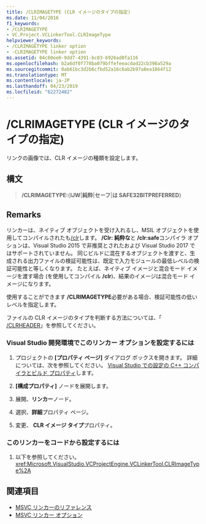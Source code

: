 ```yaml
---
title: /CLRIMAGETYPE (CLR イメージのタイプの指定)
ms.date: 11/04/2016
f1_keywords:
- /CLRIMAGETYPE
- VC.Project.VCLinkerTool.CLRImageType
helpviewer_keywords:
- /CLRIMAGETYPE linker option
- -CLRIMAGETYPE linker option
ms.assetid: 04c60ee6-9dd7-4391-bc03-6926ad0fa116
ms.openlocfilehash: b2a6df0f778ba079bffefeeacdad22cb398a529a
ms.sourcegitcommit: 0ab61bc3d2b6cfbd52a16c6ab2b97a8ea1864f12
ms.translationtype: MT
ms.contentlocale: ja-JP
ms.lasthandoff: 04/23/2019
ms.locfileid: "62272482"
---
```

# <a name="clrimagetype-specify-type-of-clr-image"></a>/CLRIMAGETYPE (CLR イメージのタイプの指定)

リンクの画像では、CLR イメージの種類を設定します。

## <a name="syntax"></a>構文

> **/CLRIMAGETYPE:**{**IJW**|**純粋**|**セーフ**|**は SAFE32BITPREFERRED**}

## <a name="remarks"></a>Remarks

リンカーは、ネイティブ オブジェクトを受け入れるし、MSIL オブジェクトを使用してコンパイルされたも[/clr](clr-common-language-runtime-compilation.md)します。 **/Clr: 純粋な**と **/clr:safe**コンパイラ オプションは、Visual Studio 2015 で非推奨とされたおよび Visual Studio 2017 ではサポートされていません。 同じビルドに混在するオブジェクトを渡すと、生成される出力ファイルの検証可能性は、既定で入力モジュールの最低レベルの検証可能性と等しくなります。 たとえば、ネイティブ イメージと混合モード イメージを渡す場合 (を使用してコンパイル **/clr**)、結果のイメージは混合モード イメージになります。

使用することができます **/CLRIMAGETYPE**必要がある場合、検証可能性の低いレベルを指定します。

ファイルの CLR イメージのタイプを判断する方法については、「 [/CLRHEADER](clrheader.md)」を参照してください。

### <a name="to-set-this-linker-option-in-the-visual-studio-development-environment"></a>Visual Studio 開発環境でこのリンカー オプションを設定するには

1. プロジェクトの **[プロパティ ページ]** ダイアログ ボックスを開きます。 詳細については、次を参照してください。 [Visual Studio での設定の C++ コンパイラとビルド プロパティ](../working-with-project-properties.md)します。

1. **[構成プロパティ]** ノードを展開します。

1. 展開、**リンカー**ノード。

1. 選択、**詳細**プロパティ ページ。

1. 変更、 **CLR イメージ タイプ**プロパティ。

### <a name="to-set-this-linker-option-programmatically"></a>このリンカーをコードから設定するには

1. 以下を参照してください。<xref:Microsoft.VisualStudio.VCProjectEngine.VCLinkerTool.CLRImageType%2A>

## <a name="see-also"></a>関連項目

- [MSVC リンカーのリファレンス](linking.md)
- [MSVC リンカー オプション](linker-options.md)
